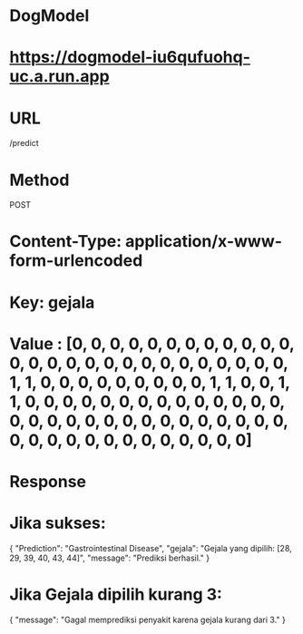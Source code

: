 # DogModel

# https://dogmodel-iu6qufuohq-uc.a.run.app

# URL
  /predict
# Method
  POST

# Content-Type: application/x-www-form-urlencoded

# Key: gejala

# Value : [0, 0, 0, 0, 0, 0, 0, 0, 0, 0, 0, 0, 0, 0, 0, 0, 0, 0, 0, 0, 0, 0, 0, 0, 0, 0, 0, 1, 1, 0, 0, 0, 0, 0, 0, 0, 0, 0, 1, 1, 0, 0, 1, 1, 0, 0, 0, 0, 0, 0, 0, 0, 0, 0, 0, 0, 0, 0, 0, 0, 0, 0, 0, 0, 0, 0, 0, 0, 0, 0, 0, 0, 0, 0, 0, 0, 0, 0, 0, 0, 0, 0, 0, 0, 0, 0]

# Response
# Jika sukses:
 {
    "Prediction": "Gastrointestinal Disease",
    "gejala": "Gejala yang dipilih: [28, 29, 39, 40, 43, 44]",
    "message": "Prediksi berhasil."
 }

# Jika Gejala dipilih kurang 3:
 {
    "message": "Gagal memprediksi penyakit karena gejala kurang dari 3."
 }
